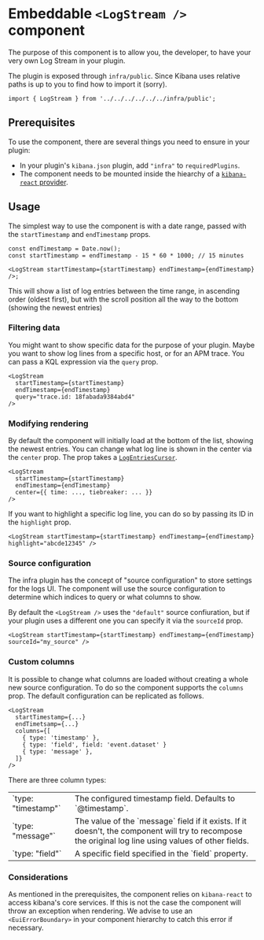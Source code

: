 # Embeddable `<LogStream />` component

The purpose of this component is to allow you, the developer, to have your very own Log Stream in your plugin.

The plugin is exposed through `infra/public`. Since Kibana uses relative paths is up to you to find how to import it (sorry).

```tsx
import { LogStream } from '../../../../../../infra/public';
```

## Prerequisites

To use the component, there are several things you need to ensure in your plugin:

- In your plugin's `kibana.json` plugin, add `"infra"` to `requiredPlugins`.
- The component needs to be mounted inside the hiearchy of a [`kibana-react` provider](https://github.com/elastic/kibana/blob/b2d0aa7b7fae1c89c8f9e8854ae73e71be64e765/src/plugins/kibana_react/README.md#L45).

## Usage

The simplest way to use the component is with a date range, passed with the `startTimestamp` and `endTimestamp` props.

```tsx
const endTimestamp = Date.now();
const startTimestamp = endTimestamp - 15 * 60 * 1000; // 15 minutes

<LogStream startTimestamp={startTimestamp} endTimestamp={endTimestamp} />;
```

This will show a list of log entries between the time range, in ascending order (oldest first), but with the scroll position all the way to the bottom (showing the newest entries)

### Filtering data

You might want to show specific data for the purpose of your plugin. Maybe you want to show log lines from a specific host, or for an APM trace. You can pass a KQL expression via the `query` prop.

```tsx
<LogStream
  startTimestamp={startTimestamp}
  endTimestamp={endTimestamp}
  query="trace.id: 18fabada9384abd4"
/>
```

### Modifying rendering

By default the component will initially load at the bottom of the list, showing the newest entries. You can change what log line is shown in the center via the `center` prop. The prop takes a [`LogEntriesCursor`](https://github.com/elastic/kibana/blob/0a6c748cc837c016901f69ff05d81395aa2d41c8/x-pack/plugins/infra/common/http_api/log_entries/common.ts#L9-L13).

```tsx
<LogStream
  startTimestamp={startTimestamp}
  endTimestamp={endTimestamp}
  center={{ time: ..., tiebreaker: ... }}
/>
```

If you want to highlight a specific log line, you can do so by passing its ID in the `highlight` prop.

```tsx
<LogStream startTimestamp={startTimestamp} endTimestamp={endTimestamp} highlight="abcde12345" />
```

### Source configuration

The infra plugin has the concept of "source configuration" to store settings for the logs UI. The component will use the source configuration to determine which indices to query or what columns to show.

By default the `<LogStream />` uses the `"default"` source confiuration, but if your plugin uses a different one you can specify it via the `sourceId` prop.

```tsx
<LogStream startTimestamp={startTimestamp} endTimestamp={endTimestamp} sourceId="my_source" />
```

### Custom columns

It is possible to change what columns are loaded without creating a whole new source configuration. To do so the component supports the `columns` prop. The default configuration can be replicated as follows.

```tsx
<LogStream
  startTimestamp={...}
  endTimetsamp={...}
  columns={[
    { type: 'timestamp' },
    { type: 'field', field: 'event.dataset' }
    { type: 'message' },
  ]}
/>
```

There are three column types:

<table>
  <tr>
    <td>`type: "timestamp"`
    <td>The configured timestamp field. Defaults to `@timestamp`.
  <tr>
    <td>`type: "message"`
    <td>The value of the `message` field if it exists. If it doesn't, the component will try to recompose the original log line using values of other fields.
  <tr>
    <td>`type: "field"`
    <td>A specific field specified in the `field` property.
</table>

### Considerations

As mentioned in the prerequisites, the component relies on `kibana-react` to access kibana's core services. If this is not the case the component will throw an exception when rendering. We advise to use an `<EuiErrorBoundary>` in your component hierarchy to catch this error if necessary.
